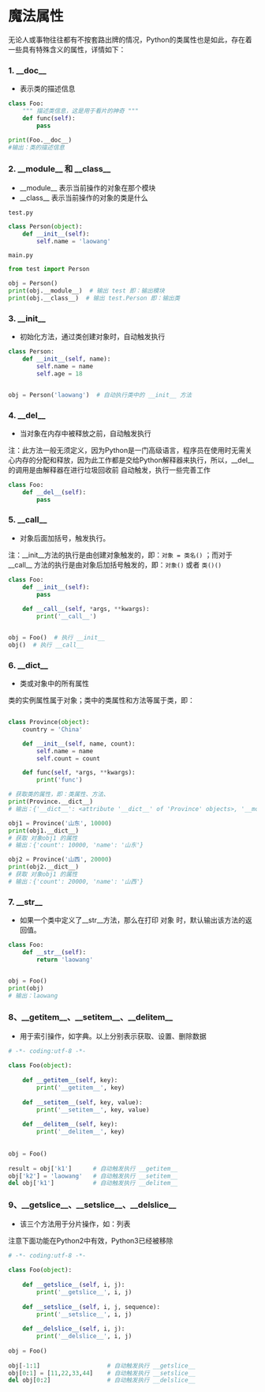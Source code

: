 # 魔法属性

无论人或事物往往都有不按套路出牌的情况，Python的类属性也是如此，存在着一些具有特殊含义的属性，详情如下：

### 1. \_\_doc\_\_

* 表示类的描述信息

```python
class Foo:
    """ 描述类信息，这是用于看片的神奇 """
    def func(self):
        pass

print(Foo.__doc__)
#输出：类的描述信息
```

### 2. \_\_module\_\_ 和  \_\_class\_\_ 

* \_\_module\_\_ 表示当前操作的对象在那个模块
* \_\_class\_\_ 表示当前操作的对象的类是什么

`test.py`
```python
class Person(object):
    def __init__(self):
        self.name = 'laowang'

```


`main.py`

```python
from test import Person

obj = Person()
print(obj.__module__)  # 输出 test 即：输出模块
print(obj.__class__)  # 输出 test.Person 即：输出类
```

### 3. \_\_init\_\_

* 初始化方法，通过类创建对象时，自动触发执行

```python
class Person:
    def __init__(self, name):
        self.name = name
        self.age = 18


obj = Person('laowang')  # 自动执行类中的 __init__ 方法
```


### 4. \_\_del\_\_

* 当对象在内存中被释放之前，自动触发执行

注：此方法一般无须定义，因为Python是一门高级语言，程序员在使用时无需关心内存的分配和释放，因为此工作都是交给Python解释器来执行，所以，\_\_del\_\_的调用是由解释器在进行垃圾回收前 自动触发，执行一些完善工作


```python
class Foo:
    def __del__(self):
        pass
```

### 5. \_\_call\_\_

* 对象后面加括号，触发执行。

注：\_\_init\_\_方法的执行是由创建对象触发的，即：`对象 = 类名()` ；而对于 \_\_call\_\_ 方法的执行是由对象后加括号触发的，即：`对象()` 或者 `类()()`


```python
class Foo:
    def __init__(self):
        pass
    
    def __call__(self, *args, **kwargs):
        print('__call__')


obj = Foo()  # 执行 __init__
obj()  # 执行 __call__

```

### 6. \_\_dict\_\_

* 类或对象中的所有属性

类的实例属性属于对象；类中的类属性和方法等属于类，即：

```python

class Province(object):
    country = 'China'

    def __init__(self, name, count):
        self.name = name
        self.count = count

    def func(self, *args, **kwargs):
        print('func')

# 获取类的属性，即：类属性、方法、
print(Province.__dict__)
# 输出：{'__dict__': <attribute '__dict__' of 'Province' objects>, '__module__': '__main__', 'country': 'China', '__doc__': None, '__weakref__': <attribute '__weakref__' of 'Province' objects>, 'func': <function Province.func at 0x101897950>, '__init__': <function Province.__init__ at 0x1018978c8>}

obj1 = Province('山东', 10000)
print(obj1.__dict__)
# 获取 对象obj1 的属性
# 输出：{'count': 10000, 'name': '山东'}

obj2 = Province('山西', 20000)
print(obj2.__dict__)
# 获取 对象obj1 的属性
# 输出：{'count': 20000, 'name': '山西'}
```

### 7. \_\_str\_\_

* 如果一个类中定义了\_\_str\_\_方法，那么在打印 对象 时，默认输出该方法的返回值。

```python
class Foo:
    def __str__(self):
        return 'laowang'


obj = Foo()
print(obj)
# 输出：laowang
```

### 8、\_\_getitem\_\_、\_\_setitem\_\_、\_\_delitem\_\_

* 用于索引操作，如字典。以上分别表示获取、设置、删除数据

```python
# -*- coding:utf-8 -*-
 
class Foo(object):
 
    def __getitem__(self, key):
        print('__getitem__', key)
 
    def __setitem__(self, key, value):
        print('__setitem__', key, value)
 
    def __delitem__(self, key):
        print('__delitem__', key)
 
 
obj = Foo()
 
result = obj['k1']      # 自动触发执行 __getitem__
obj['k2'] = 'laowang'   # 自动触发执行 __setitem__
del obj['k1']           # 自动触发执行 __delitem__
```

### 9、\_\_getslice\_\_、\_\_setslice\_\_、\_\_delslice\_\_

* 该三个方法用于分片操作，如：列表

注意下面功能在Python2中有效，Python3已经被移除

```python
# -*- coding:utf-8 -*-
 
class Foo(object):
 
    def __getslice__(self, i, j):
        print('__getslice__', i, j)
 
    def __setslice__(self, i, j, sequence):
        print('__setslice__', i, j)
 
    def __delslice__(self, i, j):
        print('__delslice__', i, j)
 
obj = Foo()
 
obj[-1:1]                   # 自动触发执行 __getslice__
obj[0:1] = [11,22,33,44]    # 自动触发执行 __setslice__
del obj[0:2]                # 自动触发执行 __delslice__
```


